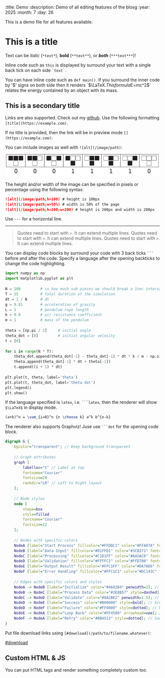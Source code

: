 :title: Demo
:description: Demo of all editing features of the blosg
:year: 2025
:month: 7
:day: 26

This is a demo file for all features available.

# This is a title

Text can be *italic* (`*text*`), **bold** (`**text**`), or ***both*** (`***text***`)!

Inline code such as `this` is displayed by surround your text with a single back tick on each side `` `text` ``.

You can have inline code such as `def main()`. If you surround the inner code by '$' signs on both side then it renders `$\LaTeX$`. This formula `$E=mc^2$` relates the energy contained by an object with its mass.

## This is a secondary title

Links are also supported. Check out my [github](https://github.com/omaraflak). Use the following formatting `[title](https://example.com)`.

If no title is provided, then the link will be in preview mode `[](https://example.com)`:

[](https://github.com/omaraflak)

You can include images as well with `![alt](/image/path)`:

![svg](../images/automata.svg)

The height and/or width of the image can be specified in pixels or percentage using the following syntax:

```md
![alt](/image/path;h=100) # height is 100px
![alt](/image/path;w=50%) # width is 50% of the page
![alt](/image/path;h=200;w=200) # height is 200px and width is 200px
```

Use `---` for a horizontal line.

---

> Quotes need to start with `>`. It can extend multiple lines.
> Quotes need to start with `>`. It can extend multiple lines.
> Quotes need to start with `>`. It can extend multiple lines.

You can display code blocks by surround your code with 3 back ticks `` ``` `` before and after the code. Specify a language after the opening backticks to change the code highlighting.

```python
import numpy as np
import matplotlib.pyplot as plt

N = 100         # in how much sub pieces we should break a 1sec interval
T = 15          # total duration of the simulation
dt = 1 / N      # dt
g = 9.81        # acceleration of gravity
L = 1           # pendulum rope length
k = 0.8         # air resistance coefficient
m = 1           # mass of the pendulum

theta = [np.pi / 2]     # initial angle
theta_dot = [0]         # initial angular velocity
t = [0]

for i in range(N * T):
    theta_dot.append(theta_dot[-1] - theta_dot[-1] * dt * k / m - np.sin(theta[-1]) * dt * g / L)
    theta.append(theta_dot[-1] * dt + theta[-1])
    t.append((i + 1) * dt)

plt.plot(t, theta, label='theta')
plt.plot(t, theta_dot, label='theta dot')
plt.legend()
plt.show()
```

If the language specified is `latex`, i.e. `` ```latex ``, then the renderer will show `$\LaTeX$` in display mode.

```latex
(a+b)^n = \sum_{i=0}^n {n \choose k} a^k b^{n-k}
```

The renderer also supports Graphviz! Juse use `` ```dot `` for the opening code block.

```dot
digraph G {
    bgcolor="transparent"; // Keep background transparent

    // Graph attributes
    graph [
        labelloc="t" // Label at top
        fontname="Courier"
        fontsize=20
        rankdir="LR" // Left to Right layout
    ];

    // Node styles
    node [
        shape=box
        style=filled
        fontname="Courier"
        fontsize=12
    ];

    // Nodes with specific colors
    NodeA [label="Start Process" fillcolor="#FFDDC1" color="#FFA07A" fontcolor="#8B0000"]; // Light peach, salmon border, dark red text
    NodeB [label="Data Input" fillcolor="#D1FFD1" color="#3CB371" fontcolor="#006400"]; // Light green, medium sea green border, dark green text
    NodeC [label="Processing" fillcolor="#C1D1FF" color="#6A5ACD" fontcolor="#191970"]; // Light blue, slate blue border, midnight blue text
    NodeD [label="Validation" fillcolor="#FFFFC1" color="#FFD700" fontcolor="#B8860B"]; // Light yellow, gold border, dark goldenrod text
    NodeE [label="Output Result" fillcolor="#FFC1FF" color="#DA70D6" fontcolor="#800080"]; // Light magenta, orchid border, purple text
    NodeF [label="Error Handling" fillcolor="#FFC1C1" color="#DC143C" fontcolor="#8B0000" shape=ellipse]; // Light red, crimson border, dark red text, ellipse shape

    // Edges with specific colors and styles
    NodeA -> NodeB [label="Initialize" color="#4682B4" penwidth=2]; // Steel blue
    NodeB -> NodeC [label="Process Data" color="#2E8B57" style=dashed]; // Sea green, dashed
    NodeC -> NodeD [label="Validate" color="#8A2BE2" penwidth=1.5]; // Blue violet
    NodeD -> NodeE [label="Success" color="#008000" style=bold]; // Green, bold
    NodeD -> NodeF [label="Failure" color="#FF0000" style=dotted]; // Red, dotted
    NodeE -> NodeA [label="Loop Back" color="#FF4500" arrowhead=vee]; // Orange red, vee arrowhead
    NodeF -> NodeA [label="Retry" color="#8B4513" style=dotted]; // Saddle brown, dotted
}
```

Put file download links using `[#download](/path/to/filename.whatever)`:

[#download](/images/mnist.png)

## Custom HTML & JS

You can put HTML tags and render something completely custom too.

<div id="plotDiv" style="width: 100%"></div>
<script src="https://cdnjs.cloudflare.com/ajax/libs/plotly.js/1.33.1/plotly.min.js" integrity="sha512-V0j9LhrK9IMNdFYZqh+IqU4cjo7wdxyHNyH+L0td4HryBuZ7Oq6QxP2/CWr6TituX31+gv5PnolvERuTbz8UNA==" crossorigin="anonymous" referrerpolicy="no-referrer"></script>
<script src="../scripts/demo.js"></script>